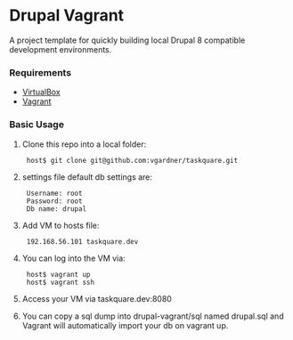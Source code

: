 Drupal Vagrant
==============

A project template for quickly building local Drupal 8 compatible development environments.

### Requirements

* [VirtualBox](http://www.virtualbox.org/)
* [Vagrant](http://www.vagrantup.com/)

### Basic Usage

1. Clone this repo into a local folder:

        host$ git clone git@github.com:vgardner/taskquare.git

2. settings file default db settings are:

        Username: root
        Password: root
        Db name: drupal
        
4. Add VM to hosts file:

        192.168.56.101 taskquare.dev

5. You can log into the VM via:

        host$ vagrant up
        host$ vagrant ssh
        
6. Access your VM via taskquare.dev:8080 
        
7. You can copy a sql dump into drupal-vagrant/sql named drupal.sql and Vagrant will automatically import your db on vagrant up.


